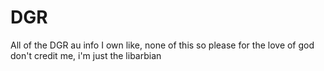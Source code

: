 # DGR
All of the DGR au info
I own like, none of this so please for the love of god don't credit me, i'm just the libarbian
